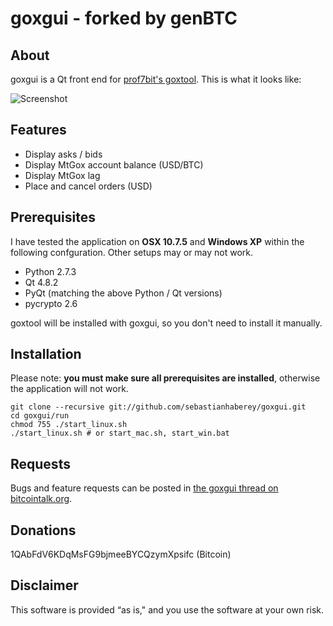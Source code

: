 ﻿goxgui - forked by genBTC
======

About
-----

goxgui is a Qt front end for [prof7bit's goxtool](http://prof7bit.github.io/goxtool/). This is what it looks like:

![Screenshot](https://raw.github.com/genbtc/goxgui/master/genBTCScreenshot_3.png)

Features
--------

* Display asks / bids
* Display MtGox account balance (USD/BTC)
* Display MtGox lag
* Place and cancel orders (USD)

Prerequisites
-------------

I have tested the application on **OSX 10.7.5** and **Windows XP** within the following confguration. Other setups may or may not work.

* Python 2.7.3
* Qt 4.8.2
* PyQt (matching the above Python / Qt versions)
* pycrypto 2.6

goxtool will be installed with goxgui, so you don't need to install it manually.

Installation
------------

Please note: **you must make sure all prerequisites are installed**, otherwise the application will not work.

    git clone --recursive git://github.com/sebastianhaberey/goxgui.git
    cd goxgui/run
    chmod 755 ./start_linux.sh
    ./start_linux.sh # or start_mac.sh, start_win.bat

Requests
--------

Bugs and feature requests can be posted in [the goxgui thread on bitcointalk.org](https://bitcointalk.org/index.php?topic=176489.0).

Donations
---------

1QAbFdV6KDqMsFG9bjmeeBYCQzymXpsifc (Bitcoin)

Disclaimer
----------

This software is provided “as is," and you use the software at your own risk. 
